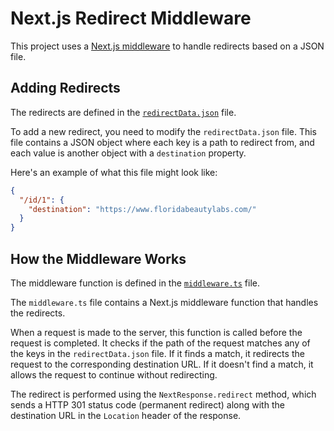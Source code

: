 # Next.js Redirect Middleware

This project uses a [Next.js middleware](https://nextjs.org/docs/app/building-your-application/routing/redirecting#nextresponseredirect-in-middleware) to handle redirects based on a JSON file.

## Adding Redirects

The redirects are defined in the [`redirectData.json`](./redirectData.json) file.

To add a new redirect, you need to modify the `redirectData.json` file. This file contains a JSON object where each key is a path to redirect from, and each value is another object with a `destination` property.

Here's an example of what this file might look like:

```json
{
  "/id/1": {
    "destination": "https://www.floridabeautylabs.com/"
  }
}
```

## How the Middleware Works

The middleware function is defined in the [`middleware.ts`](./middleware.ts) file.

The `middleware.ts` file contains a Next.js middleware function that handles the redirects.

When a request is made to the server, this function is called before the request is completed. It checks if the path of the request matches any of the keys in the `redirectData.json` file. If it finds a match, it redirects the request to the corresponding destination URL. If it doesn't find a match, it allows the request to continue without redirecting.

The redirect is performed using the `NextResponse.redirect` method, which sends a HTTP 301 status code (permanent redirect) along with the destination URL in the `Location` header of the response.
